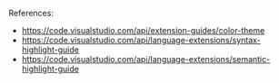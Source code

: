 References:
- https://code.visualstudio.com/api/extension-guides/color-theme
- https://code.visualstudio.com/api/language-extensions/syntax-highlight-guide
- https://code.visualstudio.com/api/language-extensions/semantic-highlight-guide

